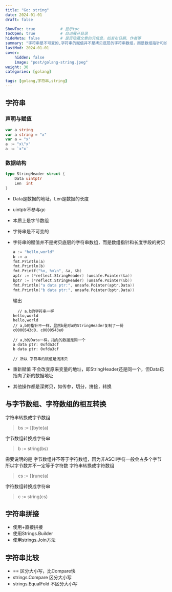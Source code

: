 ```yaml
---
title: "Go: string"
date: 2024-01-01
draft: false

ShowToc: true           # 显示toc
TocOpen: true           # 自动展开目录
hideMeta: false         # 是否隐藏文章的元信息，如发布日期、作者等
summary: "字符串是不可变的,字符串的赋值并不是拷贝底层的字符串数组，而是数组指针和长度字段的拷贝,重新赋值 不会改变原来变量的地址"
lastMod: 2024-01-01
cover:
    hidden: false
    image: "post/golang-string.jpeg"
weight: 30
categories: [golang]

tags: [golang,字符串,string]
---
```


## 字符串

### 声明与赋值

```go
var a string
var a string = "x"
var a = "x"
a := "x\"x"
a := `x"x`
```

### 数据结构

```go
type StringHeader struct {
    Data uintptr
    Len  int
}
```

* Data是数据的地址，Len是数据的长度

* uintptr不参与gc

* 本质上是字节数组

* 字符串是不可变的

* 字符串的赋值并不是拷贝底层的字符串数组，而是数组指针和长度字段的拷贝
  
  ```go
  a := "hello,world"
  b := a
  fmt.Println(a)
  fmt.Println(b)
  fmt.Printf("%x, %x\n", &a, &b)
  aptr := (*reflect.StringHeader) (unsafe.Pointer(&a))
  bptr := (*reflect.StringHeader) (unsafe.Pointer(&b))
  fmt.Println("a data ptr:", unsafe.Pointer(aptr.Data))
  fmt.Println("b data ptr:", unsafe.Pointer(bptr.Data))
  ```
  
  输出
  
  ```log
    // a,b的字符串一样
  hello,world
  hello,world
  // a,b的指针不一样，显然b是对a的StringHeader复制了一份
  c0000543d0, c0000543e0
  
  // a,b的Data一样，指向的数据是同一个
  a data ptr: 0xfda3cf
  b data ptr: 0xfda3cf
  
  // 所以 字符串的赋值是浅拷贝
  ```

* 重新赋值 不会改变原来变量的地址，即StringHeader还是同一个，但Data已指向了新的数据地址

* 其他操作都是深拷贝，如传参，切分，拼接，转换

## 与字节数组、字符数组的相互转换

字符串转换成字节数组

> bs := []byte(a)

字节数组转换成字符串

> b := string(bs)

需要说明的是 字节数组并不等于字符数组，因为非ASCII字符一般会占多个字节  
所以字节数并不一定等于字符数
字符串转换成字符数组

> cs := []rune(a)

字符数组转换成字符串

> c := string(cs)

## 字符串拼接

* 使用+直接拼接
* 使用Strings.Builder
* 使用strings.Join方法

## 字符串比较

* == 区分大小写，比Compare快
* strings.Compare 区分大小写
* strings.EqualFold 不区分大小写
